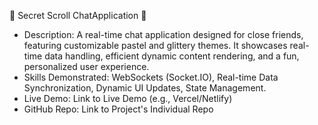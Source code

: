 🔐 Secret Scroll ChatApplication 📜
 * Description: A real-time chat application designed for close friends, featuring customizable pastel and glittery themes. It showcases real-time data handling, efficient dynamic content rendering, and a fun, personalized user experience.
 * Skills Demonstrated: WebSockets (Socket.IO), Real-time Data Synchronization, Dynamic UI Updates, State Management.
 * Live Demo: Link to Live Demo (e.g., Vercel/Netlify)
 * GitHub Repo: Link to Project's Individual Repo
